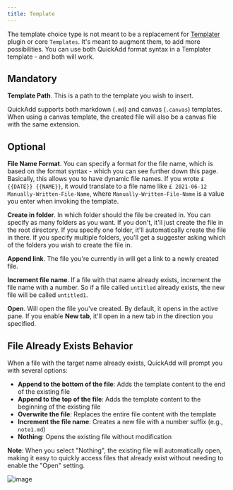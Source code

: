 ```yaml
---
title: Template
---
```


The template choice type is not meant to be a replacement for [Templater](https://github.com/SilentVoid13/Templater/) plugin or core `Templates`. It's meant to augment them, to add more possibilities. You can use both QuickAdd format syntax in a Templater template - and both will work.

## Mandatory
**Template Path**. This is a path to the template you wish to insert.

QuickAdd supports both markdown (`.md`) and canvas (`.canvas`) templates. When using a canvas template, the created file will also be a canvas file with the same extension.

## Optional
**File Name Format**. You can specify a format for the file name, which is based on the format syntax - which you can see further down this page.
Basically, this allows you to have dynamic file names. If you wrote `£ {{DATE}} {{NAME}}`, it would translate to a file name like `£ 2021-06-12 Manually-Written-File-Name`, where `Manually-Written-File-Name` is a value you enter when invoking the template.

**Create in folder**. In which folder should the file be created in.
You can specify as many folders as you want. If you don't, it'll just create the file in the root directory. If you specify one folder, it'll automatically create the file in there.
If you specify multiple folders, you'll get a suggester asking which of the folders you wish to create the file in.

**Append link**. The file you're currently in will get a link to a newly created file.

**Increment file name**. If a file with that name already exists, increment the file name with a number. So if a file called `untitled` already exists, the new file will be called `untitled1`.

**Open**. Will open the file you've created. By default, it opens in the active pane. If you enable **New tab**, it'll open in a new tab in the direction you specified.

## File Already Exists Behavior

When a file with the target name already exists, QuickAdd will prompt you with several options:

- **Append to the bottom of the file**: Adds the template content to the end of the existing file
- **Append to the top of the file**: Adds the template content to the beginning of the existing file  
- **Overwrite the file**: Replaces the entire file content with the template
- **Increment the file name**: Creates a new file with a number suffix (e.g., `note1.md`)
- **Nothing**: Opens the existing file without modification

**Note**: When you select "Nothing", the existing file will automatically open, making it easy to quickly access files that already exist without needing to enable the "Open" setting.

![image](https://user-images.githubusercontent.com/29108628/121773888-3f680980-cb7f-11eb-919b-97d56ef9268e.png)
